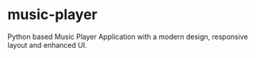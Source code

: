 # music-player
Python based Music Player Application with a modern design, responsive layout and enhanced UI.  
